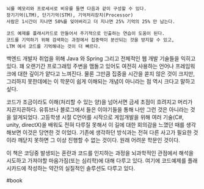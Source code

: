 
	뇌를 메모리와 프로세서로 비유를 들면 다음과 같이 구성할 수 있다.
	장기기억(LTM), 단기기억(STM), 기억처리장치(Processor) 
	사람은 1시간이 지나면 50%를 잊어버리고 더 지나면 25% 기억의 25% 만 남는다. 
	
	코드 예제를 플래시카드로 만들어서 주기적으로 인출하는 연습이 도움이 된다. 
	코드를 기억하기 위해 검색하는 과정에서 집중력이 분산되는 것을 방지할 수 있고, 
	LTM 에서 코드를 기억해내는 것이 더 빠르다. 

백엔드 개발자 취업을 위해 Java 와 Spring 그리고 전체적인 웹 개발 기술들을 익히고 있다. 
꽤 오랜기간 프로그래밍 주변을 맴돌고 있어도 여전히 사용하는 언어나 프레임워크에 대한 깊이가 얕다고 느껴진다. 물론 그만큼 집중을 시간을 쏟지 않은 것이 크지만, 그리하지 못한데에는 
이 학문이 쉽게 이해되는 개념이 아니라는 점 역시 크다고 말하고싶다. 

코드가 조금이라도 이해(처리할 수 있는 양)을 넘어서면 금세 초점이 흐려지고 머리가 지끈지끈하다. 유튜브나 블로그에서 들은 이야기들을 통해 나만 그런 것은 아니라는 것을 알게되었다. 
고등학생 시절 C언어를 시작으로 게임개발을 위해 여러 기술(C#, unity, directX)을 배워도 
전혀 다루질 못해서 이 길에 대한 회의감을 느꼈던 때를 생각해보면 이것은 당연한 것 이었다. 
기존에 생각하던 방식과는 전혀 다른 사고가 필요한 것이라 깨닫지 못하면 그 이상 진행할 수 없는 것이다. 원래 어려운 학문인 것이다. 

이 책은 코딩중 발생되는 혼란과 코드를 인지하는 과정을 뇌과학적인 관점에서 해석을 시도하고 
가져야할 마음가짐(또는 심리학)에 대해 다루고 있다. 여기에 코드예제를 플래시카드에 작성하는 약간의 실질적인 솔루션도 다루고 있다. 





#book 